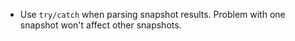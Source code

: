 * Use ```try/catch``` when parsing snapshot results. Problem with one snapshot won't affect other snapshots.